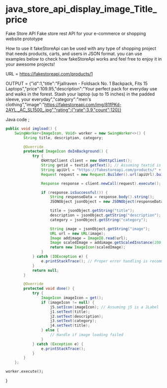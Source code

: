# java_store_api_display_image_Title_price
Fake Store API Fake store rest API for your e-commerce or shopping website prototype

How to use it
fakeStoreApi can be used with any type of shopping project that needs products, carts, and users in JSON format. you can use examples below to check how fakeStoreApi works and feel free to enjoy it in your awesome projects!

URL = https://fakestoreapi.com/products/1

OUTPUT = {"id":1,"title":"Fjallraven - Foldsack No. 1 Backpack, Fits 15 Laptops","price":109.95,"description":"Your perfect pack for everyday use and walks in the forest. Stash your laptop (up to 15 inches) in the padded sleeve, your everyday","category":"men's clothing","image":"https://fakestoreapi.com/img/81fPKd-2AYL._AC_SL1500_.jpg","rating":{"rate":3.9,"count":120}}

Java code ;

```java
public void imgload() {
    SwingWorker<ImageIcon, Void> worker = new SwingWorker<>() {
        String title, description, category;

        @Override
        protected ImageIcon doInBackground() {
            try {
                OkHttpClient client = new OkHttpClient();
                String getid = textid.getText(); // Assuming textid is a JTextField
                String apiUrl = "https://fakestoreapi.com/products/" + getid;
                Request request = new Request.Builder().url(apiUrl).build();

                Response response = client.newCall(request).execute();

                if (response.isSuccessful()) {
                    String responseData = response.body().string();
                    JSONObject jsonObject = new JSONObject(responseData);

                    title = jsonObject.getString("title");
                    description = jsonObject.getString("description");
                    category = jsonObject.getString("category");

                    String image = jsonObject.getString("image");
                    URL url = new URL(image);
                    Image addimage = ImageIO.read(url);
                    Image scaledImage = addimage.getScaledInstance(200, 200, Image.SCALE_SMOOTH);
                    return new ImageIcon(scaledImage);
                }
            } catch (IOException e) {
                e.printStackTrace(); // Proper error handling is recommended
            }
            return null;
        }

        @Override
        protected void done() {
            try {
                ImageIcon imageIcon = get();
                if (imageIcon != null) {
                    j5.setIcon(imageIcon); // Assuming j5 is a JLabel
                    j1.setText(title);
                    j2.setText(description);
                    j3.setText(category);
                    j4.setText(title);
                } else {
                    // Handle if image loading failed
                }
            } catch (Exception e) {
                e.printStackTrace();
            }
        }
    };

```

    worker.execute();
}

~~~

